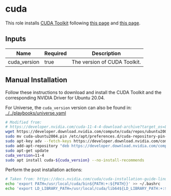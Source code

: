 # cuda

This role installs [CUDA Toolkit](https://developer.nvidia.com/cuda-toolkit) following [this page](https://developer.nvidia.com/cuda-downloads?target_os=Linux&target_arch=x86_64&Distribution=Ubuntu&target_version=20.04&target_type=deb_network) and [this page](https://docs.nvidia.com/cuda/cuda-installation-guide-linux/index.html#post-installation-actions).

## Inputs

| Name         | Required | Description                  |
| ------------ | -------- | ---------------------------- |
| cuda_version | true     | The version of CUDA Toolkit. |

## Manual Installation

Follow these instructions to download and install the CUDA Toolkit and the corresponding NVIDIA Driver for Ubuntu 20.04.

For Universe, the `cuda_version` version can also be found in:
[../../playbooks/universe.yaml](../../playbooks/universe.yaml)

```bash
# Modified from:
# https://developer.nvidia.com/cuda-11-4-4-download-archive?target_os=Linux&target_arch=x86_64&Distribution=Ubuntu&target_version=20.04&target_type=deb_network
wget https://developer.download.nvidia.com/compute/cuda/repos/ubuntu2004/x86_64/cuda-ubuntu2004.pin
sudo mv cuda-ubuntu2004.pin /etc/apt/preferences.d/cuda-repository-pin-600
sudo apt-key adv --fetch-keys https://developer.download.nvidia.com/compute/cuda/repos/ubuntu2004/x86_64/3bf863cc.pub
sudo add-apt-repository "deb https://developer.download.nvidia.com/compute/cuda/repos/ubuntu2004/x86_64/ /"
sudo apt-get update
cuda_version=11-4
sudo apt install cuda-${cuda_version} --no-install-recommends
```

Perform the post installation actions:

```bash
# Taken from: https://docs.nvidia.com/cuda/cuda-installation-guide-linux/index.html#post-installation-actions
echo 'export PATH=/usr/local/cuda/bin${PATH:+:${PATH}}' >> ~/.bashrc
echo 'export LD_LIBRARY_PATH=/usr/local/cuda/lib64${LD_LIBRARY_PATH:+:${LD_LIBRARY_PATH}}' >> ~/.bashrc
```
